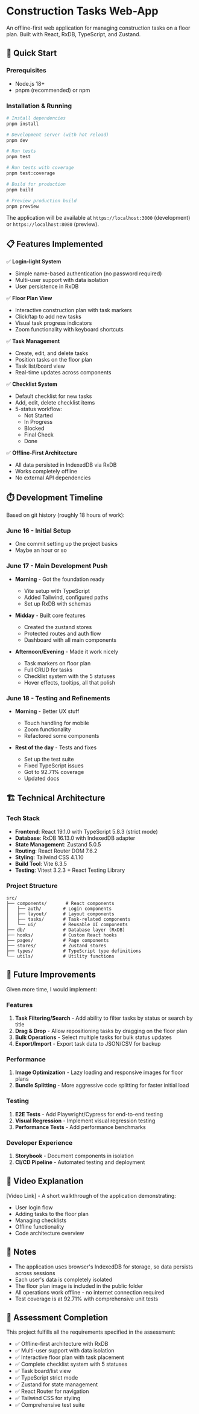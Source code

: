 # Construction Tasks Web-App

An offline-first web application for managing construction tasks on a floor plan. Built with React, RxDB, TypeScript, and Zustand.

## 🚀 Quick Start

### Prerequisites

- Node.js 18+
- pnpm (recommended) or npm

### Installation & Running

```bash
# Install dependencies
pnpm install

# Development server (with hot reload)
pnpm dev

# Run tests
pnpm test

# Run tests with coverage
pnpm test:coverage

# Build for production
pnpm build

# Preview production build
pnpm preview
```

The application will be available at `https://localhost:3000` (development) or `https://localhost:8080` (preview).

## 📋 Features Implemented

✅ **Login-light System**

- Simple name-based authentication (no password required)
- Multi-user support with data isolation
- User persistence in RxDB

✅ **Floor Plan View**

- Interactive construction plan with task markers
- Click/tap to add new tasks
- Visual task progress indicators
- Zoom functionality with keyboard shortcuts

✅ **Task Management**

- Create, edit, and delete tasks
- Position tasks on the floor plan
- Task list/board view
- Real-time updates across components

✅ **Checklist System**

- Default checklist for new tasks
- Add, edit, delete checklist items
- 5-status workflow:
  - Not Started
  - In Progress
  - Blocked
  - Final Check
  - Done

✅ **Offline-First Architecture**

- All data persisted in IndexedDB via RxDB
- Works completely offline
- No external API dependencies

## ⏱️ Development Timeline

Based on git history (roughly 18 hours of work):

### June 16 - Initial Setup

- One commit setting up the project basics
- Maybe an hour or so

### June 17 - Main Development Push

- **Morning** - Got the foundation ready

  - Vite setup with TypeScript
  - Added Tailwind, configured paths
  - Set up RxDB with schemas

- **Midday** - Built core features

  - Created the zustand stores
  - Protected routes and auth flow
  - Dashboard with all main components

- **Afternoon/Evening** - Made it work nicely
  - Task markers on floor plan
  - Full CRUD for tasks
  - Checklist system with the 5 statuses
  - Hover effects, tooltips, all that polish

### June 18 - Testing and Refinements

- **Morning** - Better UX stuff

  - Touch handling for mobile
  - Zoom functionality
  - Refactored some components

- **Rest of the day** - Tests and fixes
  - Set up the test suite
  - Fixed TypeScript issues
  - Got to 92.71% coverage
  - Updated docs

## 🏗️ Technical Architecture

### Tech Stack

- **Frontend**: React 19.1.0 with TypeScript 5.8.3 (strict mode)
- **Database**: RxDB 16.13.0 with IndexedDB adapter
- **State Management**: Zustand 5.0.5
- **Routing**: React Router DOM 7.6.2
- **Styling**: Tailwind CSS 4.1.10
- **Build Tool**: Vite 6.3.5
- **Testing**: Vitest 3.2.3 + React Testing Library

### Project Structure

```
src/
├── components/       # React components
│   ├── auth/        # Login components
│   ├── layout/      # Layout components
│   ├── tasks/       # Task-related components
│   └── ui/          # Reusable UI components
├── db/              # Database layer (RxDB)
├── hooks/           # Custom React hooks
├── pages/           # Page components
├── stores/          # Zustand stores
├── types/           # TypeScript type definitions
└── utils/           # Utility functions
```

## 🔧 Future Improvements

Given more time, I would implement:

### Features

1. **Task Filtering/Search** - Add ability to filter tasks by status or search by title
2. **Drag & Drop** - Allow repositioning tasks by dragging on the floor plan
3. **Bulk Operations** - Select multiple tasks for bulk status updates
4. **Export/Import** - Export task data to JSON/CSV for backup

### Performance

1. **Image Optimization** - Lazy loading and responsive images for floor plans
2. **Bundle Splitting** - More aggressive code splitting for faster initial load

### Testing

1. **E2E Tests** - Add Playwright/Cypress for end-to-end testing
2. **Visual Regression** - Implement visual regression testing
3. **Performance Tests** - Add performance benchmarks

### Developer Experience

1. **Storybook** - Document components in isolation
2. **CI/CD Pipeline** - Automated testing and deployment

## 🎥 Video Explanation

[Video Link] - A short walkthrough of the application demonstrating:

- User login flow
- Adding tasks to the floor plan
- Managing checklists
- Offline functionality
- Code architecture overview

## 📝 Notes

- The application uses browser's IndexedDB for storage, so data persists across sessions
- Each user's data is completely isolated
- The floor plan image is included in the public folder
- All operations work offline - no internet connection required
- Test coverage is at 92.71% with comprehensive unit tests

## 🙏 Assessment Completion

This project fulfills all the requirements specified in the assessment:

- ✅ Offline-first architecture with RxDB
- ✅ Multi-user support with data isolation
- ✅ Interactive floor plan with task placement
- ✅ Complete checklist system with 5 statuses
- ✅ Task board/list view
- ✅ TypeScript strict mode
- ✅ Zustand for state management
- ✅ React Router for navigation
- ✅ Tailwind CSS for styling
- ✅ Comprehensive test suite
